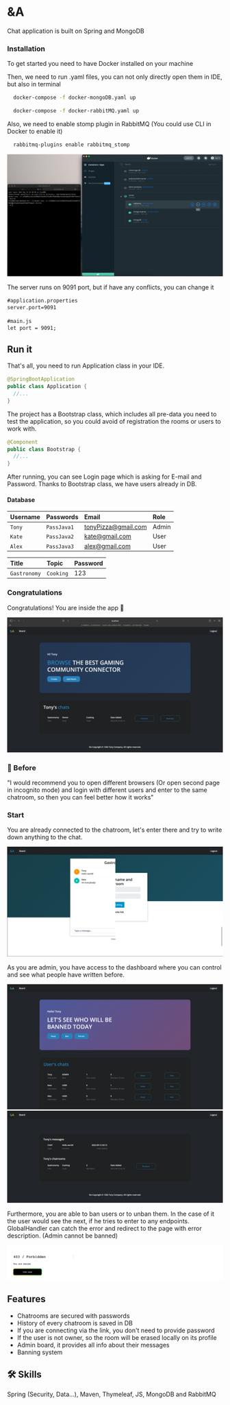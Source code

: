 
# &A

Chat application is built on Spring and MongoDB


### Installation

To get started you need to have Docker installed on your machine

Then, we need to run .yaml files, you can not only directly open them in IDE, but also in terminal

```bash
  docker-compose -f docker-mongoDB.yaml up
```
```bash
  docker-compose -f docker-rabbitMQ.yaml up
```
Also, we need to enable stomp plugin in RabbitMQ
(You could use CLI in Docker to enable it)

```bash
  rabbitmq-plugins enable rabbitmq_stomp
```

![alt text](./imgs/docker_cli.png)

The server runs on 9091 port, but if have any conflicts, you can change it

```
#application.properties
server.port=9091

#main.js
let port = 9091;
```

## Run it

That's all, you need to run Application class in your IDE.
```java
@SpringBootApplication
public class Application {
  //...
}
```

The project has a Bootstrap class,
which  includes all pre-data you need to test the application,
so you could avoid of registration the rooms or users to work with.

```java
@Component
public class Bootstrap {
  //...
}
```

After running, you can see Login page which is asking for E-mail and Password.
Thanks to Bootstrap class, we have users already in DB.

#### Database

| Username | Passwords   | Email               | Role |
|:---------|:------------|:--------------------|:-----|
| `Tony`   | `PassJava1` | tonyPizza@gmail.com | Admin|
| `Kate`   | `PassJava2` | kate@gmail.com      | User |
| `Alex`   | `PassJava3` | alex@gmail.com      | User |

| Title  | Topic     | Password |
|:-------|:----------|:---------|
| `Gastronomy` | `Cooking` | 123      |

### Congratulations

Congratulations! You are inside the app 🎉

![alt text](./imgs/home.png)


### 🚀 Before
"I would recommend you to open different browsers (Or open second page in incognito mode) 
and login with different users and enter to the same chatroom, 
so then you can feel better how it works"

###  Start
You are already connected to the chatroom, 
let's enter there and try to write down anything to the chat.

![alt text](./imgs/chat.png)

As you are admin, you have access to the dashboard 
where you can control and see what people have written before.

![alt text](./imgs/adminBoard.png)
![alt text](./imgs/messages.png)

Furthermore, you are able to ban users or to unban them.
In the case of it the user would see the next, if he tries to enter to any endpoints.
GlobalHandler can catch the error and redirect to the page with error description. (Admin cannot be banned)

![alt text](./imgs/banned.png)

## Features

- Chatrooms are secured with passwords
- History of every chatroom is saved in DB
- If you are connecting via the link, you don't need to provide password
- If the user is not owner, so the room will be erased locally on its profile
- Admin board, it provides all info about their messages
- Banning system


## 🛠 Skills
Spring (Security, Data...), Maven, Thymeleaf, JS, MongoDB and RabbitMQ
